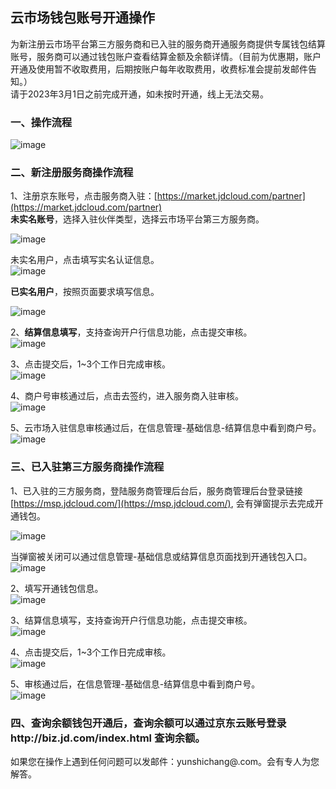 ## 云市场钱包账号开通操作

为新注册云市场平台第三方服务商和已入驻的服务商开通服务商提供专属钱包结算账号，服务商可以通过钱包账户查看结算金额及余额详情。（目前为优惠期，账户开通及使用暂不收取费用，后期按账户每年收取费用，收费标准会提前发邮件告知。）  
请于2023年3月1日之前完成开通，如未按时开通，线上无法交易。


### 一、操作流程

![image](../../../../image/Marketplace/walletimage1.png)


### 二、新注册服务商操作流程
1、注册京东账号，点击服务商入驻：[https://market.jdcloud.com/partner](https://market.jdcloud.com/partner)   
**未实名账号**，选择入驻伙伴类型，选择云市场平台第三方服务商。

![image](../../../../image/Marketplace/walletimage2.png)

未实名用户，点击填写实名认证信息。  
![image](../../../../image/Marketplace/walletimage3.png)

**已实名用户**，按照页面要求填写信息。  

![image](../../../../image/Marketplace/walletimage4.png)

2、**结算信息填写**，支持查询开户行信息功能，点击提交审核。   
![image](../../../../image/Marketplace/walletimage5.png)

3、点击提交后，1~3个工作日完成审核。  
![image](../../../../image/Marketplace/walletimage6.png)

4、商户号审核通过后，点击去签约，进入服务商入驻审核。  
![image](../../../../image/Marketplace/walletimage7.png)  

5、云市场入驻信息审核通过后，在信息管理-基础信息-结算信息中看到商户号。  
![image](../../../../image/Marketplace/walletimage8.png)

### 三、已入驻第三方服务商操作流程
1、已入驻的三方服务商，登陆服务商管理后台后，服务商管理后台登录链接[https://msp.jdcloud.com/](https://msp.jdcloud.com/), 会有弹窗提示去完成开通钱包。

![image](../../../../image/Marketplace/walletimage9.png)

当弹窗被关闭可以通过信息管理-基础信息或结算信息页面找到开通钱包入口。  
![image](../../../../image/Marketplace/walletimage10.png)

2、填写开通钱包信息。  
![image](../../../../image/Marketplace/walletimage11.png)

3、结算信息填写，支持查询开户行信息功能，点击提交审核。  
![image](../../../../image/Marketplace/walletimage12.png)

4、点击提交后，1~3个工作日完成审核。  
![image](../../../../image/Marketplace/walletimage13.png)

5、审核通过后，在信息管理-基础信息-结算信息中看到商户号。  
![image](../../../../image/Marketplace/walletimage14.png)


### 四、查询余额钱包开通后，查询余额可以通过京东云账号登录http://biz.jd.com/index.html 查询余额。




如果您在操作上遇到任何问题可以发邮件：yunshichang@.com。会有专人为您解答。

  
